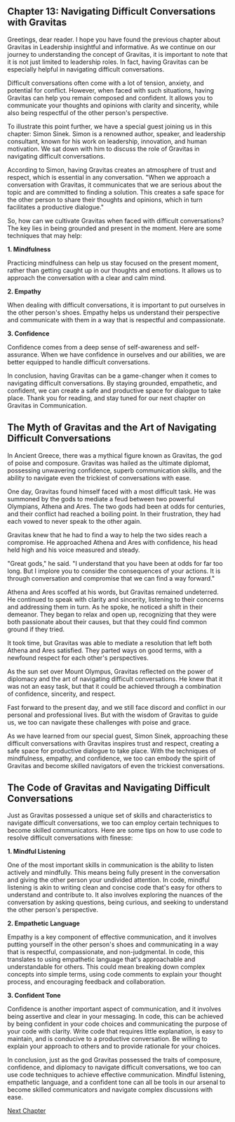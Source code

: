 ## Chapter 13: Navigating Difficult Conversations with Gravitas

Greetings, dear reader. I hope you have found the previous chapter about Gravitas in Leadership insightful and informative. As we continue on our journey to understanding the concept of Gravitas, it is important to note that it is not just limited to leadership roles. In fact, having Gravitas can be especially helpful in navigating difficult conversations.

Difficult conversations often come with a lot of tension, anxiety, and potential for conflict. However, when faced with such situations, having Gravitas can help you remain composed and confident. It allows you to communicate your thoughts and opinions with clarity and sincerity, while also being respectful of the other person's perspective.

To illustrate this point further, we have a special guest joining us in this chapter: Simon Sinek. Simon is a renowned author, speaker, and leadership consultant, known for his work on leadership, innovation, and human motivation. We sat down with him to discuss the role of Gravitas in navigating difficult conversations.

According to Simon, having Gravitas creates an atmosphere of trust and respect, which is essential in any conversation. "When we approach a conversation with Gravitas, it communicates that we are serious about the topic and are committed to finding a solution. This creates a safe space for the other person to share their thoughts and opinions, which in turn facilitates a productive dialogue."

So, how can we cultivate Gravitas when faced with difficult conversations? The key lies in being grounded and present in the moment. Here are some techniques that may help:

**1. Mindfulness**

Practicing mindfulness can help us stay focused on the present moment, rather than getting caught up in our thoughts and emotions. It allows us to approach the conversation with a clear and calm mind.

**2. Empathy**

When dealing with difficult conversations, it is important to put ourselves in the other person's shoes. Empathy helps us understand their perspective and communicate with them in a way that is respectful and compassionate.

**3. Confidence**

Confidence comes from a deep sense of self-awareness and self-assurance. When we have confidence in ourselves and our abilities, we are better equipped to handle difficult conversations.

In conclusion, having Gravitas can be a game-changer when it comes to navigating difficult conversations. By staying grounded, empathetic, and confident, we can create a safe and productive space for dialogue to take place. Thank you for reading, and stay tuned for our next chapter on Gravitas in Communication.
## The Myth of Gravitas and the Art of Navigating Difficult Conversations

In Ancient Greece, there was a mythical figure known as Gravitas, the god of poise and composure. Gravitas was hailed as the ultimate diplomat, possessing unwavering confidence, superb communication skills, and the ability to navigate even the trickiest of conversations with ease.

One day, Gravitas found himself faced with a most difficult task. He was summoned by the gods to mediate a feud between two powerful Olympians, Athena and Ares. The two gods had been at odds for centuries, and their conflict had reached a boiling point. In their frustration, they had each vowed to never speak to the other again.

Gravitas knew that he had to find a way to help the two sides reach a compromise. He approached Athena and Ares with confidence, his head held high and his voice measured and steady.

"Great gods," he said. "I understand that you have been at odds for far too long. But I implore you to consider the consequences of your actions. It is through conversation and compromise that we can find a way forward."

Athena and Ares scoffed at his words, but Gravitas remained undeterred. He continued to speak with clarity and sincerity, listening to their concerns and addressing them in turn. As he spoke, he noticed a shift in their demeanor. They began to relax and open up, recognizing that they were both passionate about their causes, but that they could find common ground if they tried.

It took time, but Gravitas was able to mediate a resolution that left both Athena and Ares satisfied. They parted ways on good terms, with a newfound respect for each other's perspectives.

As the sun set over Mount Olympus, Gravitas reflected on the power of diplomacy and the art of navigating difficult conversations. He knew that it was not an easy task, but that it could be achieved through a combination of confidence, sincerity, and respect.

Fast forward to the present day, and we still face discord and conflict in our personal and professional lives. But with the wisdom of Gravitas to guide us, we too can navigate these challenges with poise and grace.

As we have learned from our special guest, Simon Sinek, approaching these difficult conversations with Gravitas inspires trust and respect, creating a safe space for productive dialogue to take place. With the techniques of mindfulness, empathy, and confidence, we too can embody the spirit of Gravitas and become skilled navigators of even the trickiest conversations.
## The Code of Gravitas and Navigating Difficult Conversations

Just as Gravitas possessed a unique set of skills and characteristics to navigate difficult conversations, we too can employ certain techniques to become skilled communicators. Here are some tips on how to use code to resolve difficult conversations with finesse:

**1. Mindful Listening**

One of the most important skills in communication is the ability to listen actively and mindfully. This means being fully present in the conversation and giving the other person your undivided attention. In code, mindful listening is akin to writing clean and concise code that's easy for others to understand and contribute to. It also involves exploring the nuances of the conversation by asking questions, being curious, and seeking to understand the other person's perspective.

**2. Empathetic Language**

Empathy is a key component of effective communication, and it involves putting yourself in the other person's shoes and communicating in a way that is respectful, compassionate, and non-judgmental. In code, this translates to using empathetic language that's approachable and understandable for others. This could mean breaking down complex concepts into simple terms, using code comments to explain your thought process, and encouraging feedback and collaboration.

**3. Confident Tone**

Confidence is another important aspect of communication, and it involves being assertive and clear in your messaging. In code, this can be achieved by being confident in your code choices and communicating the purpose of your code with clarity. Write code that requires little explanation, is easy to maintain, and is conducive to a productive conversation. Be willing to explain your approach to others and to provide rationale for your choices.

In conclusion, just as the god Gravitas possessed the traits of composure, confidence, and diplomacy to navigate difficult conversations, we too can use code techniques to achieve effective communication. Mindful listening, empathetic language, and a confident tone can all be tools in our arsenal to become skilled communicators and navigate complex discussions with ease.


[Next Chapter](14_Chapter14.md)